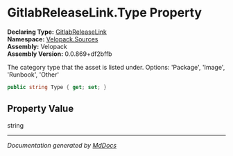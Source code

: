 ﻿<!--  
  <auto-generated>   
    The contents of this file were generated by a tool.  
    Changes to this file may be list if the file is regenerated  
  </auto-generated>   
-->

# GitlabReleaseLink.Type Property

**Declaring Type:** [GitlabReleaseLink](../index.md)  
**Namespace:** [Velopack.Sources](../../index.md)  
**Assembly:** Velopack  
**Assembly Version:** 0.0.869+df2bffb

The category type that the asset is listed under. Options: 'Package', 'Image', 'Runbook', 'Other'

```csharp
public string Type { get; set; }
```

## Property Value

string

___

*Documentation generated by [MdDocs](https://github.com/ap0llo/mddocs)*
